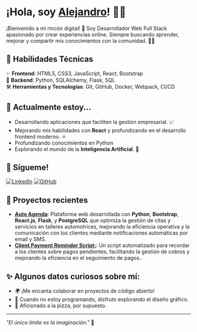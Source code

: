 # ¡Hola, soy [Alejandro](https://github.com/nunezweb)! 👋✨

¡Bienvenido a mi rincón digital! 🚀 Soy Desarrollador Web Full Stack apasionado por crear experiencias online. Siempre buscando aprender, mejorar y compartir mis conocimientos con la comunidad. 🧑‍💻

## 🚀 Habilidades Técnicas

✨ **Frontend**: HTML5, CSS3, JavaScript, React, Bootstrap  
🔧 **Backend**: Python, SQLAlchemy, Flask, SQL  
🛠️ **Herramientas y Tecnologías**: Git, GitHub, Docker, Webpack, CI/CD  

## 🌱 Actualmente estoy...
- Desarrollando aplicaciones que faciliten la gestión empresarial. 📈
- Mejorando mis habilidades con **React** y profundizando en el desarrollo frontend moderno. ⚛️
- Profundizando conocimientos en Python
- Explorando el mundo de la **Inteligencia Artificial**. 🤖

## 🔗 Sígueme!

[![LinkedIn](https://img.shields.io/badge/-LinkedIn-0077B5?style=for-the-badge&logo=Linkedin&logoColor=white)](https://www.linkedin.com/in/nunezweb/)
[![GitHub](https://img.shields.io/badge/-GitHub-181717?style=for-the-badge&logo=github&logoColor=white)](https://github.com/nunezweb)

## 🚧 Proyectos recientes

- **[Auto Agenda](https://github.com/nunezweb/Auto-Agenda-Taller)**: Plataforma web desarrollada con **Python**, **Bootstrap**, **React.js**, **Flask**, y **PostgreSQL** que optimiza la gestión de citas y servicios en talleres automotrices, mejorando la eficiencia operativa y la comunicación con los clientes mediante notificaciones automáticas por email y SMS.  
- **[Client Payment Reminder Script:](https://github.com/nunezweb/Client-Payment-Reminder-Script)**: Un script automatizado para recordar a los clientes sobre pagos pendientes, facilitando la gestión de cobros y mejorando la eficiencia en el seguimiento de pagos..  

## ✨ Algunos datos curiosos sobre mí:

- 🌍 ¡Me encanta colaborar en proyectos de código abierto!
- 🎨 Cuando no estoy programando, disfruto explorando el diseño gráfico.
- 🍕 Aficionado a la pizza, por supuesto. 
<!--
## 🛠️ Estadísticas de GitHub:

![NunezWeb's GitHub stats](https://github-readme-stats.vercel.app/api?username=nunezweb&show_icons=true&theme=tokyonight)
-->
---

*"El único límite es la imaginación."* 🚀
